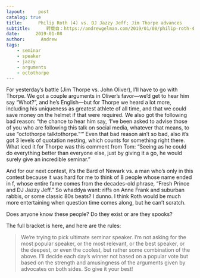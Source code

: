 ```yaml
---
layout:     post
catalog: true
title:      Philip Roth (4) vs. DJ Jazzy Jeff; Jim Thorpe advances
subtitle:      转载自：https://andrewgelman.com/2019/01/08/philip-roth-4-vs-dj-jazzy-jeff-jim-thorpe-advances/
date:      2019-01-08
author:      Andrew
tags:
    - seminar
    - speaker
    - jazzy
    - arguments
    - octothorpe
---
```





For yesterday’s battle (Jim Thorpe vs. John Oliver), I’ll have to go with Thorpe. We got a couple arguments in Oliver’s favor—we’d get to hear him say “Whot?”, and he’s English—but for Thorpe we heard a lot more, including his uniqueness as greatest athlete of all time, and that we could save money on the helmet if that were required. We also got the following bad reason: “the chance to hear him say, ‘I’ve been asked to advise those of you who are following this talk on social media, whatever that means, to use “octothorpe talktothorpe.”‘” Even that bad reason ain’t so bad, also it’s got 3 levels of quotation nesting, which counts for something right there. What iced it for Thorpe was this comment from Tom: “Seeing as he could do everything better than everyone else, just by giving it a go, he would surely give an incredible seminar.”

And for our next contest, it’s the Bard of Newark vs. a man who’s only in this contest because it was hard for me to think of 8 people whose name ended in f, whose entire fame comes from the decades-old phrase, “Fresh Prince and DJ Jazzy Jeff.” So whaddya want: riffs on Anne Frank and suburban rabbis, or some classic 80s beats? I dunno. I think Roth would be much more entertaining when question time comes along, but he can’t scratch.

Does anyone know these people? Do they exist or are they spooks?

The full bracket is here, and here are the rules:

> We’re trying to pick ultimate seminar speaker. I’m not asking for the most popular speaker, or the most relevant, or the best speaker, or the deepest, or even the coolest, but rather some combination of the above.
I’ll decide each day’s winner not based on a popular vote but based on the strength and amusingness of the arguments given by advocates on both sides. So give it your best!



